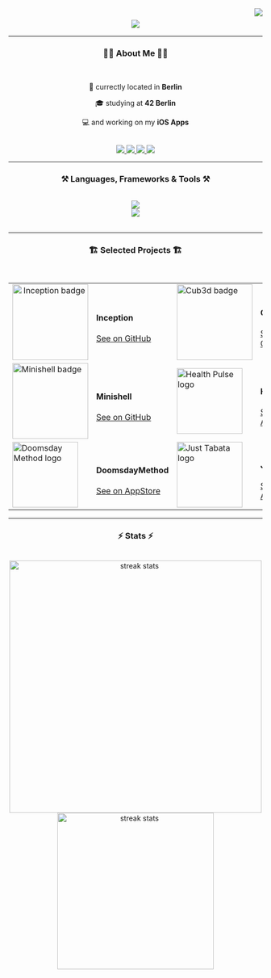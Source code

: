 
<!--- VISITORS BADGE -->

<img align="right" src="https://visitor-badge.laobi.icu/badge?page_id=Roibos22.Roibos22&left_color=%23a8072b&right_color=%23a8072b" />

<!--- HEADER -->

<h3 align="center">
  <img src="https://readme-typing-svg.herokuapp.com?font=Ubunutu+Mono&weight=1200&size=35&duration=4000&pause=500&color=a8072b&center=true&vCenter=true&width=700&height=70&lines=hi+welt!👋;My+Name+is+Leon+Grimmeisen!;"/>
</h3>

<hr/>

<!--- INTRO -->

<h3 align="center">👨‍🚀 About Me 👨‍🚀</h3>
<br>

<div align="center">

  📍 currectly located in **Berlin**

  🎓 studying at **42 Berlin**

  💻 and working on my **iOS Apps**
  
</div>

<br>

<!--- BADGES -->

<div align="center"> 
  <a href="mailto:grimmeisen.leon@gmail.com">
    <img src="https://img.shields.io/badge/Gmail-D14836?style=for-the-badge&logo=gmail&logoColor=white" />
  </a>
  <a href="https://linkedin.com/in/leon-grimmeisen" target="_blank">
    <img src="https://img.shields.io/badge/LinkedIn-0077B5?style=for-the-badge&logo=linkedin&logoColor=white" target="_blank" />
  </a>
  <a href="https://leongrimmeisen.de" target="_blank">
     <img src="https://img.shields.io/badge/website-000000?style=for-the-badge&logo=About.me&logoColor=white" target="_blank" />
  </a>
    <a href="https://apps.apple.com/at/developer/leon-grimmeisen/id1654025400" target="_blank">
     <img src="https://img.shields.io/badge/App_Store-0D96F6?style=for-the-badge&logo=app-store&logoColor=white" target="_blank" />
  </a>
</div>

<hr/>

<!--- FRAMEWORKS AND TOOLS -->
 
<h3 align="center">⚒️ Languages, Frameworks & Tools ⚒️</h3>
<br/>

<div align="center">
    <img src="https://skillicons.dev/icons?i=c,cpp,swift,python,javascript,html,css" /> <br>
    <img src="https://skillicons.dev/icons?i=bash,linux,git,docker,vscode,figma,github" />
</div>

<br/>
<hr/>

<!--- SELECTED PROJECTS -->

<h3 align="center">🏗 Selected Projects 🏗</h3>
<br/>

<table align="center">
  <tr>
    <td style="text-align: center;"><img src="https://github.com/user-attachments/assets/14187509-941c-469e-a83b-b3a73c2cf3f0" width="150" alt="Inception badge"/></td>
    <td><h4>Inception</h4><a href="https://github.com/Roibos22/Inception">See on GitHub</a></td>
    <td><img src="https://github.com/user-attachments/assets/16a2456a-161f-4586-82ae-225e6572c4c7" width="150" alt="Cub3d badge"/></td>
    <td><h4>Cub3D</h4><a href="https://github.com/Roibos22/cub3d">See on GitHub</a></td>
  </tr>
  <tr>
    <td><img src="https://github.com/user-attachments/assets/af6fb564-fb7a-441d-83aa-2e78e2e0647a" width="150" alt="Minishell badge"/></td>
    <td><h4>Minishell</h4><a href="https://github.com/Roibos22/minihell">See on GitHub</a></td>
    <td><img src="https://github.com/user-attachments/assets/3678e54e-9842-4909-afb9-f137a931a695" width="130" alt="Health Pulse logo"/></td>
    <td><h4>HealthPulse</h4><a href="https://apps.apple.com/us/app/health-pulse/id6497484745">See on AppStore</a></td>
  </tr>
  <tr>
    <td><img src="https://github.com/user-attachments/assets/04bc9a74-ec21-4019-b1b6-e426fea3657b" width="130" alt="Doomsday Method logo"/></td>
    <td><h4>DoomsdayMethod</h4><a href="https://apps.apple.com/us/app/doomsday-method/id6447447000">See on AppStore</a></td>
    <td> <img src="https://github.com/user-attachments/assets/635b60a5-804c-49a5-aa6f-7847598d6c4f" width="130" alt="Just Tabata logo"/></td>
    <td><h4>JustTabata</h4><a href="https://apps.apple.com/us/app/justtabata-tabata-timer/id6444348524">See on AppStore</a></td>
  </tr>
</table>

<hr/>

<!--- SNAKE EATING CONTRIBUTIONS -->
<!---
<div align="center">
  <h2>🐍 My Contributions 🐍</h2>
  <br>
  <img alt="snake eating my contributions" src="https://raw.githubusercontent.com/Roibos22/Roibos22/output/github-contribution-grid-snake.svg" />
  
  <br/><br/><br/>
</div>

<hr/>

<h2 align="center">⚡ Stats ⚡</h2>
<br>
-->

<!--- GITHUB STATS -->

<!--- 
![Anurag's GitHub stats](https://github-readme-stats.vercel.app/api?username=Roibos22&theme=dark&show_icons=true)
-->

<h3 align="center">⚡ Stats ⚡</h3>
<br>

<div align=center>
  <img width=500 src="https://streak-stats.demolab.com?user=Roibos22&theme=dracula&border_radius=10&size_weight=0.5&count_weight=0.5" alt="streak stats"/>
  <img width=310 src="https://github-readme-stats-mocha-tau.vercel.app/api/top-langs/?username=Roibos22&langs_count=8&layout=compact&theme=dracula&border_radius=10&size_weight=0.5&count_weight=0.5&exclude_repo=github-readme-stats" alt="streak stats"/>
<br/>

</div>
